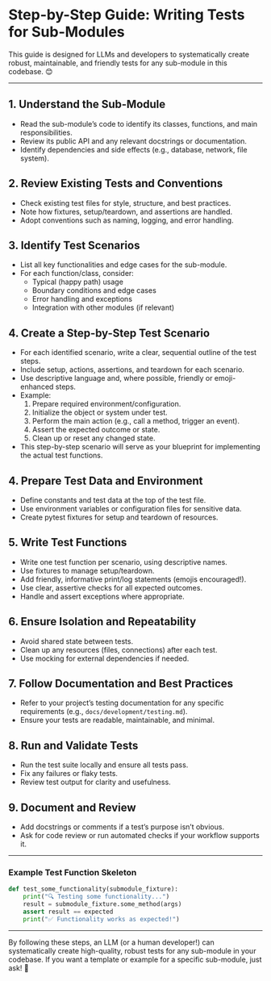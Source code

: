 # Step-by-Step Guide: Writing Tests for Sub-Modules

This guide is designed for LLMs and developers to systematically create robust, maintainable, and friendly tests for any sub-module in this codebase. 😊

---

## 1. Understand the Sub-Module
- Read the sub-module’s code to identify its classes, functions, and main responsibilities.
- Review its public API and any relevant docstrings or documentation.
- Identify dependencies and side effects (e.g., database, network, file system).

## 2. Review Existing Tests and Conventions
- Check existing test files for style, structure, and best practices.
- Note how fixtures, setup/teardown, and assertions are handled.
- Adopt conventions such as naming, logging, and error handling.

## 3. Identify Test Scenarios
- List all key functionalities and edge cases for the sub-module.
- For each function/class, consider:
  - Typical (happy path) usage
  - Boundary conditions and edge cases
  - Error handling and exceptions
  - Integration with other modules (if relevant)

## 4. Create a Step-by-Step Test Scenario
- For each identified scenario, write a clear, sequential outline of the test steps.
- Include setup, actions, assertions, and teardown for each scenario.
- Use descriptive language and, where possible, friendly or emoji-enhanced steps.
- Example:
  1. Prepare required environment/configuration.
  2. Initialize the object or system under test.
  3. Perform the main action (e.g., call a method, trigger an event).
  4. Assert the expected outcome or state.
  5. Clean up or reset any changed state.
- This step-by-step scenario will serve as your blueprint for implementing the actual test functions.

## 4. Prepare Test Data and Environment
- Define constants and test data at the top of the test file.
- Use environment variables or configuration files for sensitive data.
- Create pytest fixtures for setup and teardown of resources.

## 5. Write Test Functions
- Write one test function per scenario, using descriptive names.
- Use fixtures to manage setup/teardown.
- Add friendly, informative print/log statements (emojis encouraged!).
- Use clear, assertive checks for all expected outcomes.
- Handle and assert exceptions where appropriate.

## 6. Ensure Isolation and Repeatability
- Avoid shared state between tests.
- Clean up any resources (files, connections) after each test.
- Use mocking for external dependencies if needed.

## 7. Follow Documentation and Best Practices
- Refer to your project’s testing documentation for any specific requirements (e.g., `docs/development/testing.md`).
- Ensure your tests are readable, maintainable, and minimal.

## 8. Run and Validate Tests
- Run the test suite locally and ensure all tests pass.
- Fix any failures or flaky tests.
- Review test output for clarity and usefulness.

## 9. Document and Review
- Add docstrings or comments if a test’s purpose isn’t obvious.
- Ask for code review or run automated checks if your workflow supports it.

---

### Example Test Function Skeleton

```python
def test_some_functionality(submodule_fixture):
    print("🔍 Testing some functionality...")
    result = submodule_fixture.some_method(args)
    assert result == expected
    print("✅ Functionality works as expected!")
```

---

By following these steps, an LLM (or a human developer!) can systematically create high-quality, robust tests for any sub-module in your codebase. If you want a template or example for a specific sub-module, just ask! 🚀
